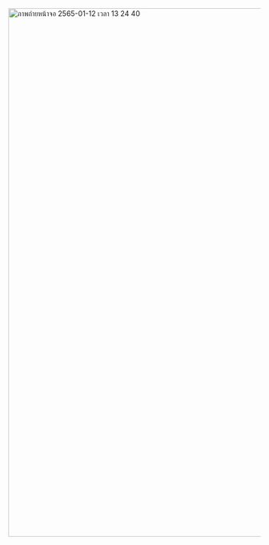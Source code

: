 <img width="1055" alt="ภาพถ่ายหน้าจอ 2565-01-12 เวลา 13 24 40" src="https://user-images.githubusercontent.com/60128412/149075204-8c203ec0-1996-4fc7-8c12-a1e83383c950.png">

